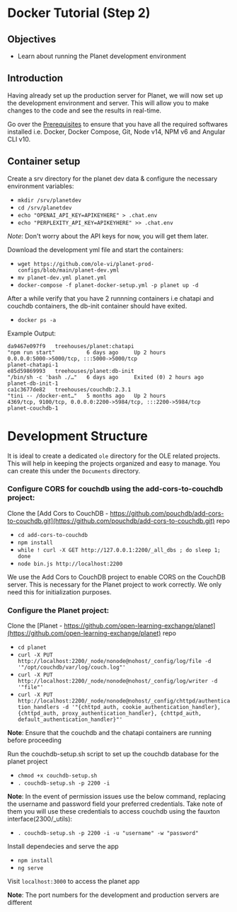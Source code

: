 ﻿# Docker Tutorial (Step 2)

## Objectives

- Learn about running the Planet development environment

## Introduction

Having already set up the production server for Planet, we will now set up the development environment and server. This will allow you to make changes to the code and see the results in real-time. 

Go over the [Prerequisites](vi-planet-installation-prerequisites.md) to ensure that you have all the required softwares installed i.e. Docker, Docker Compose, Git, Node v14, NPM v6 and Angular CLI v10.

## Container setup

Create a srv directory for the planet dev data & configure the necessary environment variables:

- `mkdir /srv/planetdev`
- `cd /srv/planetdev`
- `echo "OPENAI_API_KEY=APIKEYHERE" > .chat.env`
- `echo "PERPLEXITY_API_KEY=APIKEYHERE" >> .chat.env`

*Note*: Don't worry about the API keys for now, you will get them later.

Download the development yml file and start the containers:

- `wget https://github.com/ole-vi/planet-prod-configs/blob/main/planet-dev.yml`
- `mv planet-dev.yml planet.yml`
- `docker-compose -f planet-docker-setup.yml -p planet up -d`

After a while verify that you have 2 runnning containers i.e chatapi and couchdb containers, the db-init container should have exited.

- `docker ps -a`

Example Output:
  ```
  da9467e097f9   treehouses/planet:chatapi                             "npm run start"          6 days ago     Up 2 hours                 0.0.0.0:5000->5000/tcp, :::5000->5000/tcp                       planet-chatapi-1
  e85d59869993   treehouses/planet:db-init                             "/bin/sh -c 'bash ./…"   6 days ago     Exited (0) 2 hours ago                                                                     planet-db-init-1
  ca1c3677de82   treehouses/couchdb:2.3.1                              "tini -- /docker-ent…"   5 months ago   Up 2 hours                 4369/tcp, 9100/tcp, 0.0.0.0:2200->5984/tcp, :::2200->5984/tcp   planet-couchdb-1
  ```

# Development Structure

It is ideal to create a dedicated `ole` directory for the OLE related projects. This will help in keeping the projects organized and easy to manage. You can create this under the `Documents` directory.

### Configure CORS for couchdb using the add-cors-to-couchdb project:

Clone the [Add Cors to CouchDB - https://github.com/pouchdb/add-cors-to-couchdb.git](https://github.com/pouchdb/add-cors-to-couchdb.git) repo

- `cd add-cors-to-couchdb`
- `npm install`
- `while ! curl -X GET http://127.0.0.1:2200/_all_dbs ; do sleep 1; done`
- `node bin.js http://localhost:2200`

We use the Add Cors to CouchDB project to enable CORS on the CouchDB server. This is necessary for the Planet project to work correctly. We only need this for initialization purposes.

### Configure the Planet project:

Clone the [Planet - https://github.com/open-learning-exchange/planet](https://github.com/open-learning-exchange/planet) repo

- `cd planet`
- `curl -X PUT http://localhost:2200/_node/nonode@nohost/_config/log/file -d '"/opt/couchdb/var/log/couch.log"'`
- `curl -X PUT http://localhost:2200/_node/nonode@nohost/_config/log/writer -d '"file"'`
- `curl -X PUT http://localhost:2200/_node/nonode@nohost/_config/chttpd/authentication_handlers -d '"{chttpd_auth, cookie_authentication_handler}, {chttpd_auth, proxy_authentication_handler}, {chttpd_auth, default_authentication_handler}"'`

**Note**: Ensure that the couchdb and the chatapi containers are running before proceeding

Run the couchdb-setup.sh script to set up the couchdb database for the planet project

- `chmod +x couchdb-setup.sh`
- `. couchdb-setup.sh -p 2200 -i`
      
**Note**: In the event of permission issues use the below command, replacing the username and password field your preferred credentials. Take note of them you will use these credentials to access couchdb using the fauxton interface(2300/_utils):

- `. couchdb-setup.sh -p 2200 -i -u "username" -w "password"`

Install dependecies and serve the app

- `npm install`
- `ng serve`

Visit `localhost:3000` to access the planet app

**Note**: The port numbers for the development and production servers are different

